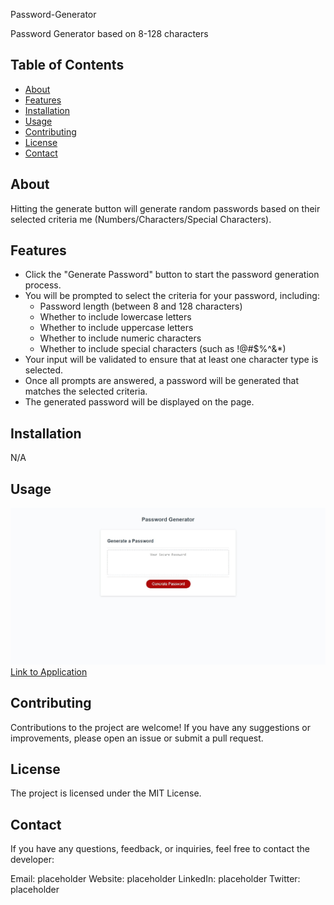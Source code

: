 Password-Generator

Password Generator based on 8-128 characters

## Table of Contents

- [About](#about)
- [Features](#features)
- [Installation](#installation)
- [Usage](#usage)
- [Contributing](#contributing)
- [License](#license)
- [Contact](#contact)

## About

Hitting the generate button will generate random passwords based on their selected criteria me (Numbers/Characters/Special Characters).

## Features

- Click the "Generate Password" button to start the password generation process.
- You will be prompted to select the criteria for your password, including:
  - Password length (between 8 and 128 characters)
  - Whether to include lowercase letters
  - Whether to include uppercase letters
  - Whether to include numeric characters
  - Whether to include special characters (such as !@#$%^&\*)
- Your input will be validated to ensure that at least one character type is selected.
- Once all prompts are answered, a password will be generated that matches the selected criteria.
- The generated password will be displayed on the page.

## Installation

N/A

## Usage

![Screenshot of Website](./assets/imgs/screenshot.jpeg?raw=true "Screenshot")
[Link to Application](https://vinoshan.github.io/Challenge-3-Password-Generator/)

## Contributing

Contributions to the project are welcome! If you have any suggestions or improvements, please open an issue or submit a pull request.

## License

The project is licensed under the MIT License.

## Contact

If you have any questions, feedback, or inquiries, feel free to contact the developer:

Email: placeholder
Website: placeholder
LinkedIn: placeholder
Twitter: placeholder
